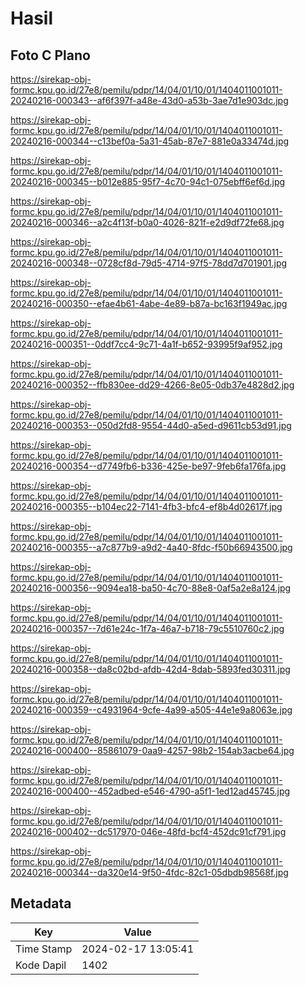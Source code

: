 # Hasil

## Foto C Plano

https://sirekap-obj-formc.kpu.go.id/27e8/pemilu/pdpr/14/04/01/10/01/1404011001011-20240216-000343--af6f397f-a48e-43d0-a53b-3ae7d1e903dc.jpg

https://sirekap-obj-formc.kpu.go.id/27e8/pemilu/pdpr/14/04/01/10/01/1404011001011-20240216-000344--c13bef0a-5a31-45ab-87e7-881e0a33474d.jpg

https://sirekap-obj-formc.kpu.go.id/27e8/pemilu/pdpr/14/04/01/10/01/1404011001011-20240216-000345--b012e885-95f7-4c70-94c1-075ebff6ef6d.jpg

https://sirekap-obj-formc.kpu.go.id/27e8/pemilu/pdpr/14/04/01/10/01/1404011001011-20240216-000346--a2c4f13f-b0a0-4026-821f-e2d9df72fe68.jpg

https://sirekap-obj-formc.kpu.go.id/27e8/pemilu/pdpr/14/04/01/10/01/1404011001011-20240216-000348--0728cf8d-79d5-4714-97f5-78dd7d701901.jpg

https://sirekap-obj-formc.kpu.go.id/27e8/pemilu/pdpr/14/04/01/10/01/1404011001011-20240216-000350--efae4b61-4abe-4e89-b87a-bc163f1949ac.jpg

https://sirekap-obj-formc.kpu.go.id/27e8/pemilu/pdpr/14/04/01/10/01/1404011001011-20240216-000351--0ddf7cc4-9c71-4a1f-b652-93995f9af952.jpg

https://sirekap-obj-formc.kpu.go.id/27e8/pemilu/pdpr/14/04/01/10/01/1404011001011-20240216-000352--ffb830ee-dd29-4266-8e05-0db37e4828d2.jpg

https://sirekap-obj-formc.kpu.go.id/27e8/pemilu/pdpr/14/04/01/10/01/1404011001011-20240216-000353--050d2fd8-9554-44d0-a5ed-d9611cb53d91.jpg

https://sirekap-obj-formc.kpu.go.id/27e8/pemilu/pdpr/14/04/01/10/01/1404011001011-20240216-000354--d7749fb6-b336-425e-be97-9feb6fa176fa.jpg

https://sirekap-obj-formc.kpu.go.id/27e8/pemilu/pdpr/14/04/01/10/01/1404011001011-20240216-000355--b104ec22-7141-4fb3-bfc4-ef8b4d02617f.jpg

https://sirekap-obj-formc.kpu.go.id/27e8/pemilu/pdpr/14/04/01/10/01/1404011001011-20240216-000355--a7c877b9-a9d2-4a40-8fdc-f50b66943500.jpg

https://sirekap-obj-formc.kpu.go.id/27e8/pemilu/pdpr/14/04/01/10/01/1404011001011-20240216-000356--9094ea18-ba50-4c70-88e8-0af5a2e8a124.jpg

https://sirekap-obj-formc.kpu.go.id/27e8/pemilu/pdpr/14/04/01/10/01/1404011001011-20240216-000357--7d61e24c-1f7a-46a7-b718-79c5510760c2.jpg

https://sirekap-obj-formc.kpu.go.id/27e8/pemilu/pdpr/14/04/01/10/01/1404011001011-20240216-000358--da8c02bd-afdb-42d4-8dab-5893fed30311.jpg

https://sirekap-obj-formc.kpu.go.id/27e8/pemilu/pdpr/14/04/01/10/01/1404011001011-20240216-000359--c4931964-9cfe-4a99-a505-44e1e9a8063e.jpg

https://sirekap-obj-formc.kpu.go.id/27e8/pemilu/pdpr/14/04/01/10/01/1404011001011-20240216-000400--85861079-0aa9-4257-98b2-154ab3acbe64.jpg

https://sirekap-obj-formc.kpu.go.id/27e8/pemilu/pdpr/14/04/01/10/01/1404011001011-20240216-000400--452adbed-e546-4790-a5f1-1ed12ad45745.jpg

https://sirekap-obj-formc.kpu.go.id/27e8/pemilu/pdpr/14/04/01/10/01/1404011001011-20240216-000402--dc517970-046e-48fd-bcf4-452dc91cf791.jpg

https://sirekap-obj-formc.kpu.go.id/27e8/pemilu/pdpr/14/04/01/10/01/1404011001011-20240216-000344--da320e14-9f50-4fdc-82c1-05dbdb98568f.jpg


## Metadata

| Key        | Value               |
| ---------- | ------------------- |
| Time Stamp | 2024-02-17 13:05:41 |
| Kode Dapil | 1402                |



